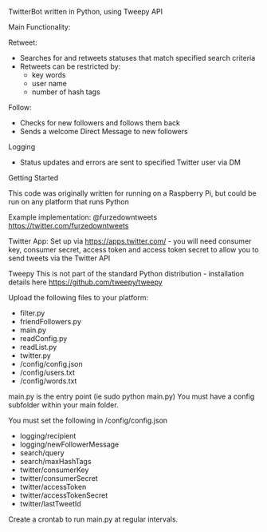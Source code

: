 TwitterBot written in Python, using Tweepy API

Main Functionality:

Retweet:
- Searches for and retweets statuses that match specified search criteria
- Retweets can be restricted by:
  - key words
  - user name
  - number of hash tags

Follow:
- Checks for new followers and follows them back
- Sends a welcome Direct Message to new followers

Logging
- Status updates and errors are sent to specified Twitter user via DM

Getting Started

This code was originally written for running on a Raspberry Pi, but could be run on any platform that runs Python

Example implementation: @furzedowntweets https://twitter.com/furzedowntweets

Twitter App:
Set up via https://apps.twitter.com/ - you will need consumer key, consumer secret, access token and access token secret to allow you to send tweets via the Twitter API

Tweepy
This is not part of the standard Python distribution - installation details here https://github.com/tweepy/tweepy

Upload the following files to your platform:
- filter.py
- friendFollowers.py
- main.py
- readConfig.py
- readList.py
- twitter.py
- /config/config.json
- /config/users.txt
- /config/words.txt

main.py is the entry point (ie sudo python main.py)
You must have a config subfolder within your main folder.

You must set the following in /config/config.json
- logging/recipient
- logging/newFollowerMessage
- search/query
- search/maxHashTags
- twitter/consumerKey
- twitter/consumerSecret
- twitter/accessToken
- twitter/accessTokenSecret
- twitter/lastTweetId

Create a crontab to run main.py at regular intervals.
